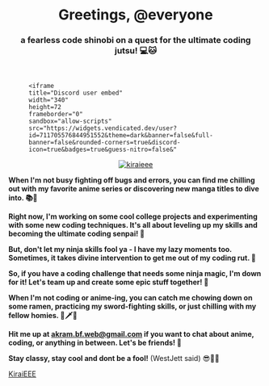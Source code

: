 <h1 align="center">Greetings, @everyone</h1>
<h3 align="center">a fearless code shinobi on a quest for the ultimate coding jutsu! 💻🐱‍</h3>

<br>

<figure>

    <iframe
    title="Discord user embed"
    width="340"
    height=72
    frameborder="0"
    sandbox="allow-scripts"
    src="https://widgets.vendicated.dev/user?id=711705576844951552&theme=dark&banner=false&full-banner=false&rounded-corners=true&discord-icon=true&badges=true&guess-nitro=false&"
></iframe>

</figure>

<p align="center"> <a href="https://twitter.com/kiraieee" target="blank"><img src="https://img.shields.io/twitter/follow/kiraieee?logo=twitter&style=for-the-badge" alt="kiraieee" /></a> </p>

**When I'm not busy fighting off bugs and errors, you can find me chilling out with my favorite anime series or discovering new manga titles to dive into. 📚🍿**

**Right now, I'm working on some cool college projects and experimenting with some new coding techniques. It's all about leveling up my skills and becoming the ultimate coding senpai! 💪**

**But, don't let my ninja skills fool ya - I have my lazy moments too. Sometimes, it takes divine intervention to get me out of my coding rut. 🙏**

**So, if you have a coding challenge that needs some ninja magic, I'm down for it! Let's team up and create some epic stuff together! 👊**

**When I'm not coding or anime-ing, you can catch me chowing down on some ramen, practicing my sword-fighting skills, or just chilling with my fellow homies. 🍜🗡️👥**

**Hit me up at akram.bf.web@gmail.com if you want to chat about anime, coding, or anything in between. Let's be friends! 🤗**

**Stay classy, stay cool and dont be a fool!** (WestJett said) 😎🐱‍👤

<a href="http://kiraieee.rf.gd" >KiraiEEE</a>
